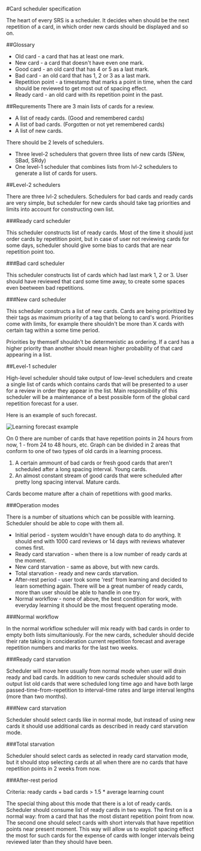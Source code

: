 #Card scheduler specification

The heart of every SRS is a scheduler. It decides when should be the next repetition of
a card, in which order new cards should be displayed and so on.

##Glossary

* Old card - a card that has at least one mark.
* New card - a card that doesn't have even one mark.
* Good card - an old card that has 4 or 5 as a last mark.
* Bad card - an old card that has 1, 2 or 3 as a last mark.
* Repetition point - a timestamp that marks a point in time, when the card should be reviewed to get most out of
spacing effect.
* Ready card - an old card with its repetition point in the past.

##Requrements
There are 3 main lists of cards for a review.

* A list of ready cards. (Good and remembered cards)
* A list of bad cards. (Forgotten or not yet remembered cards)
* A list of new cards.

There should be 2 levels of schedulers.

* Three level-2 schedulers that govern three lists of new cards (SNew, SBad, SRdy)
* One level-1 scheduler that combines lists from lvl-2 schedulers to generate a list of cards for users.

##Level-2 schedulers

There are three lvl-2 schedulers. Schedulers for bad cards and ready cards are very simple,
but scheduler for new cards should take tag priorities and limits into account for constructing own list.

###Ready card scheduler

This scheduler constructs list of ready cards. Most of the time it should just order cards by repetition point,
but in case of user not reviewing cards for some days, scheduler should give some bias to cards that are near repetition
point too.

###Bad card scheduler

This scheduler constructs list of cards which had last mark 1, 2 or 3. User should have reviewed that card some time
away, to create some spaces even beetween bad repetitions.

###New card scheduler

This scheduler constructs a list of new cards. Cards are being prioritized by their tags as maximum priority of 
a tag that belong to card's word. Priorities come with limits, for example there shouldn't be more than
X cards with certain tag within a some time period.

Priorities by themself shouldn't be determenistic as ordering. If a card has a higher priority than another should mean
higher probability of that card appearing in a list.

##Level-1 scheduler

High-level scheduler should take output of low-level schedulers and create a single list of cards which contains
cards that will be presented to a user for a review in order they appear in the list. Main responsibility of this
scheduler will be a maintenance of a best possible form of the global card repetition forecast for a user.

Here is an example of such forecast.

![Learning forecast example](http://i.imgur.com/jKT0btP.png)

On 0 there are number of cards that have repetition points in 24 hours from now, 1 - from 24 to 48 hours, etc.
Graph can be divided in 2 areas that conform to one of two types of old cards in a learning process.

1. A certain ammount of bad cards or fresh good cards that aren't scheduled after a long spacing interval. Young cards.
2. An almost constant stream of good cards that were scheduled after pretty long spacing interval. Mature cards.

Cards become mature after a chain of repetitions with good marks.

###Operation modes

There is a number of situations which can be possible with learning. Scheduler should be able to cope with them all.

* Initial period - system wouldn't have enough data to do anything. It should end with 1000 card reviews or
14 days with reviews whatever comes first.
* Ready card starvation - when there is a low number of ready cards at the moment.
* New card starvation - same as above, but with new cards.
* Total starvation - ready and new cards starvation.
* After-rest period - user took some 'rest' from learning and decided to learn something again. There will be a great
 number of ready cards, more than user should be able to handle in one try.
* Normal workflow - none of above, the best condition for work, with everyday learning it should be the most frequent
 operating mode.

###Normal workflow

In the normal workflow scheduler will mix ready with bad cards in order to empty both lists simultaniously.
For the new cards, scheduler should decide their rate taking in concideration current repetition forecast and
average repetition numbers and marks for the last two weeks.

###Ready card starvation

Scheduler will move here usually from normal mode when user will drain ready and bad cards. In addition to new cards
scheduler should add to output list old cards that were scheduled long time ago and have both large
passed-time-from-repetition to interval-time rates and large interval lengths (more than two months).

###New card starvation

Scheduler should select cards like in normal mode, but instead of using new cards it should use additional cards
as described in ready card starvation mode.

###Total starvation

Scheduler should select cards as selected in ready card starvation mode, but it should stop selecting cards at all
when there are no cards that have repetition points in 2 weeks from now.

###After-rest period

Criteria: ready cards + bad cards > 1.5 * average learning count

The special thing about this mode that there is a lot of ready cards. Scheduler should consume list of ready cards in
two ways. The first on is a normal way: from a card that has the most distant repetition point from now. The second one
should select cards with short intervals that have repetition points near present moment. This way will allow us to
exploit spacing effect the most for such cards for the expense of cards with longer intervals being reviewed later than
they should have been.
